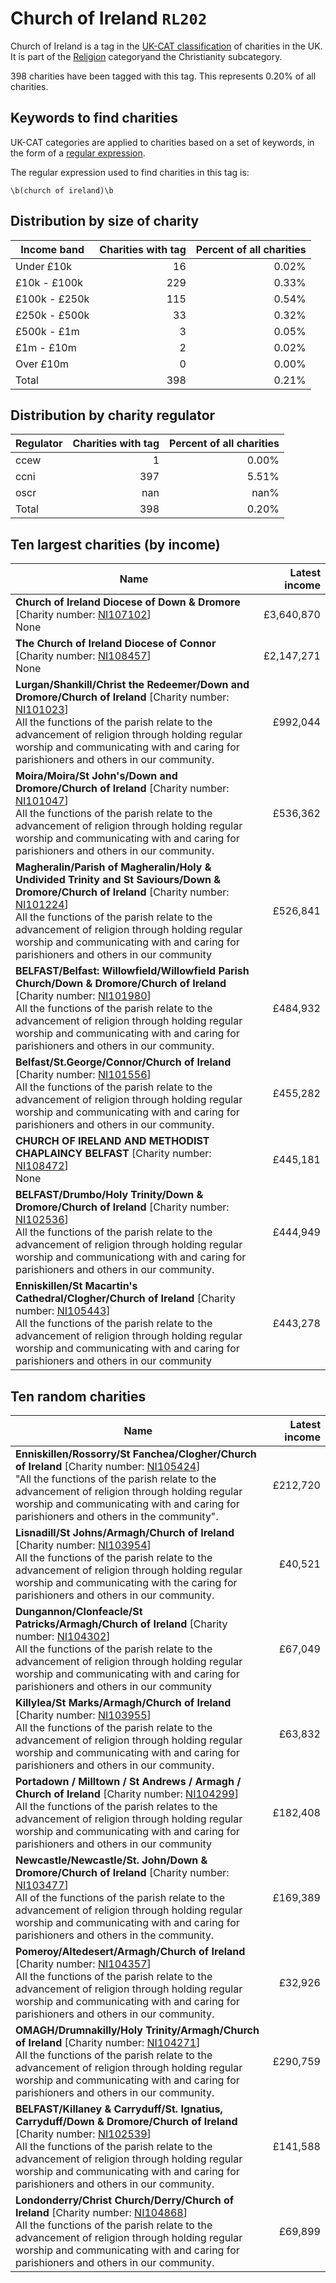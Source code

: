 # Church of Ireland `RL202`

Church of Ireland is a tag in the [UK-CAT classification](../tag_list.md) of charities in the 
UK. It is part of the [Religion](RL.md) categoryand the Christianity subcategory.

398 charities have been tagged with this tag.
This represents 0.20% of all charities.

## Keywords to find charities

UK-CAT categories are applied to charities based on a set of keywords, in the form of a [regular expression](https://en.wikipedia.org/wiki/Regular_expression).

The regular expression used to find charities in this tag is:

`\b(church of ireland)\b`



## Distribution by size of charity

Income band | Charities with tag | Percent of all charities
------------|-------------------:|-------------------------:
Under £10k | 16 | 0.02%
£10k - £100k | 229 | 0.33%
£100k - £250k | 115 | 0.54%
£250k - £500k | 33 | 0.32%
£500k - £1m | 3 | 0.05%
£1m - £10m | 2 | 0.02%
Over £10m | 0 | 0.00%
Total | 398 | 0.21%


## Distribution by charity regulator

Regulator | Charities with tag | Percent of all charities
------------|-------------------:|-------------------------:
ccew | 1 | 0.00%
ccni | 397 | 5.51%
oscr | nan | nan%
Total | 398 | 0.20%


## Ten largest charities (by income)

Name | Latest income
-----|--------:
<strong>Church of Ireland Diocese of Down & Dromore</strong> [Charity number: [NI107102](https://findthatcharity.uk/orgid/GB-NIC-107102)]<br>None | £3,640,870
<strong>The Church of Ireland Diocese of Connor</strong> [Charity number: [NI108457](https://findthatcharity.uk/orgid/GB-NIC-108457)]<br>None | £2,147,271
<strong>Lurgan/Shankill/Christ the Redeemer/Down and Dromore/Church of Ireland</strong> [Charity number: [NI101023](https://findthatcharity.uk/orgid/GB-NIC-101023)]<br>All the functions of the parish relate to the advancement of religion through holding regular worship and communicating with and caring for parishioners and others in our community. | £992,044
<strong>Moira/Moira/St John's/Down and Dromore/Church of Ireland</strong> [Charity number: [NI101047](https://findthatcharity.uk/orgid/GB-NIC-101047)]<br>All the functions of the parish relate to the advancement of religion through holding regular worship and communicating with and caring for parishioners and others in our community. | £536,362
<strong>Magheralin/Parish of Magheralin/Holy & Undivided Trinity and St Saviours/Down & Dromore/Church of Ireland</strong> [Charity number: [NI101224](https://findthatcharity.uk/orgid/GB-NIC-101224)]<br>All the functions of the parish relate to the advancement of religion through holding regular worship and communicating with and caring for parishioners and others in our community | £526,841
<strong>BELFAST/Belfast: Willowfield/Willowfield Parish Church/Down & Dromore/Church of Ireland</strong> [Charity number: [NI101980](https://findthatcharity.uk/orgid/GB-NIC-101980)]<br>All the functions of the parish relate to the advancement of religion through holding regular worship and communicating with and caring for parishioners and others in our community. | £484,932
<strong>Belfast/St.George/Connor/Church of Ireland</strong> [Charity number: [NI101556](https://findthatcharity.uk/orgid/GB-NIC-101556)]<br>All the functions of the parish relate to the advancement of religion through holding regular worship and communicating with and caring for parishioners and others in our community. | £455,282
<strong>CHURCH OF IRELAND AND METHODIST CHAPLAINCY BELFAST</strong> [Charity number: [NI108472](https://findthatcharity.uk/orgid/GB-NIC-108472)]<br>None | £445,181
<strong>BELFAST/Drumbo/Holy Trinity/Down & Dromore/Church of Ireland</strong> [Charity number: [NI102536](https://findthatcharity.uk/orgid/GB-NIC-102536)]<br>All the functions of the parish relate to the advancement of religion through holding regular worship and communicationg with and caring for parishioners and others in our community. | £444,949
<strong>Enniskillen/St Macartin's Cathedral/Clogher/Church of Ireland</strong> [Charity number: [NI105443](https://findthatcharity.uk/orgid/GB-NIC-105443)]<br>All the functions of the parish relate to the advancement of religion through holding regular worship and communicating with and caring for parishioners and others in our community | £443,278


## Ten random charities

Name | Latest income
-----|--------:
<strong>Enniskillen/Rossorry/St Fanchea/Clogher/Church of Ireland</strong> [Charity number: [NI105424](https://findthatcharity.uk/orgid/GB-NIC-105424)]<br>"All the functions of the parish relate to the advancement of religion through holding regular worship and communicating with and caring for parishioners and others in the community". | £212,720
<strong>Lisnadill/St Johns/Armagh/Church of Ireland</strong> [Charity number: [NI103954](https://findthatcharity.uk/orgid/GB-NIC-103954)]<br>All the functions of the parish relate to the advancement of religion through holding regular worship and communicating with the caring for parishioners and others in our community. | £40,521
<strong>Dungannon/Clonfeacle/St Patricks/Armagh/Church of Ireland</strong> [Charity number: [NI104302](https://findthatcharity.uk/orgid/GB-NIC-104302)]<br>All the functions of the parish relate to the advancement of religion through holding regular worship and communicating with and caring for parishioners and others in our community | £67,049
<strong>Killylea/St Marks/Armagh/Church of Ireland</strong> [Charity number: [NI103955](https://findthatcharity.uk/orgid/GB-NIC-103955)]<br>All the functions of the parish relate to the advancement of religion through holding regular worship and communicating with and caring for parishioners and others in our community. | £63,832
<strong>Portadown / Milltown / St Andrews / Armagh / Church of Ireland</strong> [Charity number: [NI104299](https://findthatcharity.uk/orgid/GB-NIC-104299)]<br>All the functions of the parish relates to the advancement of religion through holding regular worship and communicating with and caring for parishioners and others in our community | £182,408
<strong>Newcastle/Newcastle/St. John/Down & Dromore/Church of Ireland</strong> [Charity number: [NI103477](https://findthatcharity.uk/orgid/GB-NIC-103477)]<br>All of the functions of the parish relate to the advancement of religion through holding regular worship and communicating with and caring for parishioners and others in the community. | £169,389
<strong>Pomeroy/Altedesert/Armagh/Church of Ireland</strong> [Charity number: [NI104357](https://findthatcharity.uk/orgid/GB-NIC-104357)]<br>All the functions of the parish relate to the advancement of religion through holding regular worship and communicating with and caring for parishioners and others in our community. | £32,926
<strong>OMAGH/Drumnakilly/Holy Trinity/Armagh/Church of Ireland</strong> [Charity number: [NI104271](https://findthatcharity.uk/orgid/GB-NIC-104271)]<br>All the functions of the parish relate to the advancement of religion through holding regular worship and communicating with and caring for parishioners and others in our community. | £290,759
<strong>BELFAST/Killaney & Carryduff/St. Ignatius, Carryduff/Down & Dromore/Church of Ireland</strong> [Charity number: [NI102539](https://findthatcharity.uk/orgid/GB-NIC-102539)]<br>All the functions of the parish relate to the advancement of religion through holding regular worship and communicating with and caring for parishioners and others in our community. | £141,588
<strong>Londonderry/Christ Church/Derry/Church of Ireland</strong> [Charity number: [NI104868](https://findthatcharity.uk/orgid/GB-NIC-104868)]<br>All the functions of the parish relate to the advancement of religion through holding regular worship and communicating with and caring for parishioners and others in our community. | £69,899
